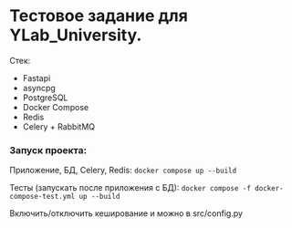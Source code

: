 # Тестовое задание для YLab_University.

Стек:
* Fastapi
* asyncpg
* PostgreSQL
* Docker Compose
* Redis
* Celery + RabbitMQ

### **Запуск проекта:**

Приложение, БД, Celery, Redis:
`docker compose up --build`

Тесты (запускать после приложения с БД):
`docker compose -f docker-compose-test.yml up --build`

Включить/отключить кеширование и можно в src/config.py
